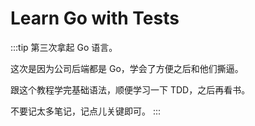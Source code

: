 # Learn Go with Tests

:::tip
第三次拿起 Go 语言。

这次是因为公司后端都是 Go，学会了方便之后和他们撕逼。

跟这个教程学完基础语法，顺便学习一下 TDD，之后再看书。

不要记太多笔记，记点儿关键即可。
:::




